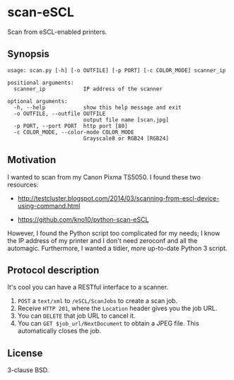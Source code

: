 # scan-eSCL

Scan from eSCL-enabled printers.

## Synopsis

```
usage: scan.py [-h] [-o OUTFILE] [-p PORT] [-c COLOR_MODE] scanner_ip

positional arguments:
  scanner_ip            IP address of the scanner

optional arguments:
  -h, --help            show this help message and exit
  -o OUTFILE, --outfile OUTFILE
                        output file name [scan.jpg]
  -p PORT, --port PORT  http port [80]
  -c COLOR_MODE, --color-mode COLOR_MODE
                        Grayscale8 or RGB24 [RGB24]
```

## Motivation

I wanted to scan from my Canon Pixma TS5050. I found these two resources:

* http://testcluster.blogspot.com/2014/03/scanning-from-escl-device-using-command.html

* https://github.com/kno10/python-scan-eSCL

However, I found the Python script too complicated for my needs; I know the IP
address of my printer and I don't need zeroconf and all the automagic.
Furthermore, I wanted a tidier, more up-to-date Python 3 script.

## Protocol description

It's cool you can have a RESTful interface to a scanner.

1. `POST` a `text/xml` to `/eSCL/ScanJobs` to create a scan job.
2. Receive `HTTP 201`, where the `Location` header gives you the job URL.
3. You can `DELETE` that job URL to cancel it.
4. You can `GET $job_url/NextDocument` to obtain a JPEG file.
   This automatically closes the job.

## License

3-clause BSD.
